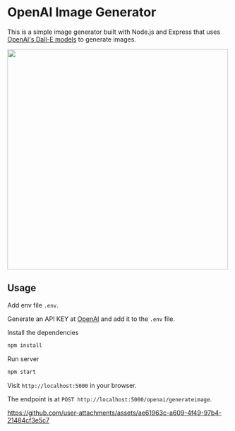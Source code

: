 # OpenAI Image Generator

This is a simple image generator built with Node.js and Express that uses [OpenAI's Dall-E models](https://beta.openai.com/docs/guides/images) to generate images.

<img src="https://github.com/user-attachments/assets/0f306784-d613-41ec-9a59-9af51f1dc429" width="500">

## Usage

Add env file `.env`.

Generate an API KEY at [OpenAI](https://beta.openai.com/) and add it to the `.env` file.

Install the dependencies


```bash
npm install
```

Run server

```bash
npm start
```

Visit `http://localhost:5000` in your browser.

The endpoint is at `POST http://localhost:5000/openai/generateimage`.



https://github.com/user-attachments/assets/ae61963c-a609-4f49-97b4-21484cf3e5c7



